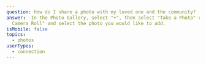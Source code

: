 ```yaml
---
question: How do I share a photo with my loved one and the community?
answer: -In the Photo Gallery, select "+", then select "Take a Photo" or "From
  Camera Roll" and select the photo you would like to add.
isMobile: false
topics:
  - photos
userTypes:
  - connection
---
```

